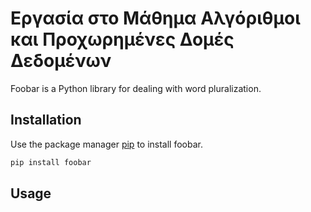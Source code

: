 # Εργασία στο Μάθημα Αλγόριθμοι και Προχωρημένες Δομές Δεδομένων

Foobar is a Python library for dealing with word pluralization.

## Installation

Use the package manager [pip](https://pip.pypa.io/en/stable/) to install foobar.

```bash
pip install foobar
```

## Usage
